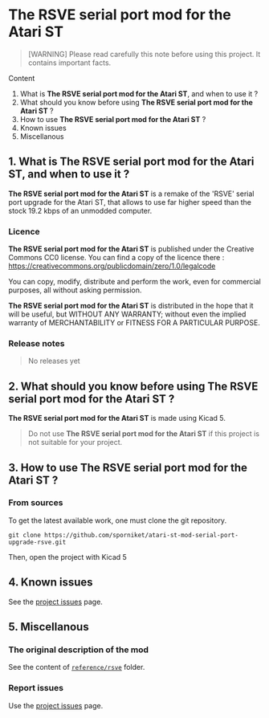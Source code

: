 # The RSVE serial port mod for the Atari ST

> [WARNING] Please read carefully this note before using this project. It contains important facts.

Content

1. What is **The RSVE serial port mod for the Atari ST**, and when to use it ?
2. What should you know before using **The RSVE serial port mod for the Atari ST** ?
3. How to use **The RSVE serial port mod for the Atari ST** ?
4. Known issues
5. Miscellanous

## 1. What is **The RSVE serial port mod for the Atari ST**, and when to use it ?

**The RSVE serial port mod for the Atari ST** is a remake of the 'RSVE' serial port upgrade for the Atari ST, that allows to use far higher speed than the stock 19.2 kbps of an unmodded computer.


### Licence

**The RSVE serial port mod for the Atari ST** is published under the Creative Commons CC0 license. You can find a copy of the licence there : https://creativecommons.org/publicdomain/zero/1.0/legalcode

You can copy, modify, distribute and perform the work, even for commercial purposes, all without asking permission.

**The RSVE serial port mod for the Atari ST** is distributed in the hope that it will be useful, but WITHOUT ANY WARRANTY; without even the implied warranty of MERCHANTABILITY or FITNESS FOR A PARTICULAR PURPOSE.

### Release notes

> No releases yet

## 2. What should you know before using **The RSVE serial port mod for the Atari ST** ?

**The RSVE serial port mod for the Atari ST** is made using Kicad 5.

> Do not use **The RSVE serial port mod for the Atari ST** if this project is not suitable for your project.

## 3. How to use **The RSVE serial port mod for the Atari ST** ?

### From sources

To get the latest available work, one must clone the git repository.

	git clone https://github.com/sporniket/atari-st-mod-serial-port-upgrade-rsve.git

Then, open the project with Kicad 5

## 4. Known issues
See the [project issues](https://github.com/sporniket/atari-st-mod-serial-port-upgrade-rsve/issues) page.

## 5. Miscellanous

### The original description of the mod

See the content of [`reference/rsve`](./reference/rsve) folder.

### Report issues
Use the [project issues](https://github.com/sporniket/atari-st-mod-serial-port-upgrade-rsve/issues) page.
